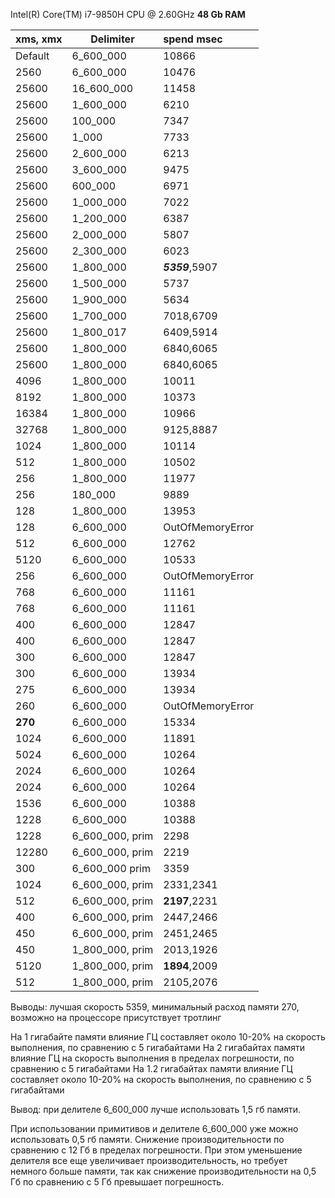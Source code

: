Intel(R) Core(TM) i7-9850H CPU @ 2.60GHz  **48 Gb RAM**

| xms, xmx | Delimiter       | spend msec       |
|----------|-----------------|:-----------------|
| Default  | 6_600_000       | 10866            |
| 2560     | 6_600_000       | 10476            |
| 25600    | 16_600_000      | 11458            |
| 25600    | 1_600_000       | 6210             |
| 25600    | 100_000         | 7347             |
| 25600    | 1_000           | 7733             |
| 25600    | 2_600_000       | 6213             |
| 25600    | 3_600_000       | 9475             |
| 25600    | 600_000         | 6971             |
| 25600    | 1_000_000       | 7022             |
| 25600    | 1_200_000       | 6387             |
| 25600    | 2_000_000       | 5807             |
| 25600    | 2_300_000       | 6023             |
| 25600    | 1_800_000       | ***5359***,5907  | 
| 25600    | 1_500_000       | 5737             |
| 25600    | 1_900_000       | 5634             |
| 25600    | 1_700_000       | 7018,6709        |
| 25600    | 1_800_017       | 6409,5914        |
| 25600    | 1_800_000       | 6840,6065        |
| 25600    | 1_800_000       | 6840,6065        |
| 4096     | 1_800_000       | 10011            |
| 8192     | 1_800_000       | 10373            |
| 16384    | 1_800_000       | 10966            |
| 32768    | 1_800_000       | 9125,8887        | 
| 1024     | 1_800_000       | 10114            | 
| 512      | 1_800_000       | 10502            | 
| 256      | 1_800_000       | 11977            | 
| 256      | 180_000         | 9889             | 
| 128      | 1_800_000       | 13953            | 
| 128      | 6_600_000       | OutOfMemoryError | 
| 512      | 6_600_000       | 12762            | 
| 5120     | 6_600_000       | 10533            | 
| 256      | 6_600_000       | OutOfMemoryError | 
| 768      | 6_600_000       | 11161            | 
| 768      | 6_600_000       | 11161            | 
| 400      | 6_600_000       | 12847            | 
| 400      | 6_600_000       | 12847            | 
| 300      | 6_600_000       | 12847            | 
| 300      | 6_600_000       | 13934            | 
| 275      | 6_600_000       | 13934            | 
| 260      | 6_600_000       | OutOfMemoryError | 
| **270**  | 6_600_000       | 15334            | 
| 1024     | 6_600_000       | 11891            | 
| 5024     | 6_600_000       | 10264            | 
| 2024     | 6_600_000       | 10264            | 
| 2024     | 6_600_000       | 10264            | 
| 1536     | 6_600_000       | 10388            | 
| 1228     | 6_600_000       | 10388            | 
| 1228     | 6_600_000, prim | 2298             | 
| 12280    | 6_600_000, prim | 2219             | 
| 300      | 6_600_000  prim | 3359             | 
| 1024     | 6_600_000, prim | 2331,2341        | 
| 512      | 6_600_000, prim | **2197**,2231    | 
| 400      | 6_600_000, prim | 2447,2466        | 
| 450      | 6_600_000, prim | 2451,2465        | 
| 450      | 1_800_000, prim | 2013,1926        | 
| 5120     | 1_800_000, prim | **1894**,2009    | 
| 512      | 1_800_000, prim | 2105,2076        | 

Выводы: лучшая скорость 5359, минимальный расход памяти 270, возможно на процессоре присутствует тротлинг

На 1 гигабайте памяти влияние ГЦ составляет около 10-20% на скорость выполнения, по сравнению с 5 гигабайтами
На 2 гигабайтах памяти влияние ГЦ на скорость выполнения в пределах погрешности, по сравнению с 5 гигабайтами
На 1.2 гигабайтах памяти влияние ГЦ составляет около 10-20% на скорость выполнения, по сравнению с 5 гигабайтами

Вывод: при делителе 6_600_000 лучше использовать 1,5 гб памяти.

При использовании примитивов и делителе 6_600_000 уже можно использовать 0,5 гб памяти.
Снижение производительности по сравнению с 12 Гб в пределах погрешности.
При этом уменьшение делителя все еще увеличивает производительность, но требует немного больше памяти,
так как снижение производительности на 0,5 Гб по сравнению с 5 Гб превышает погрешность.